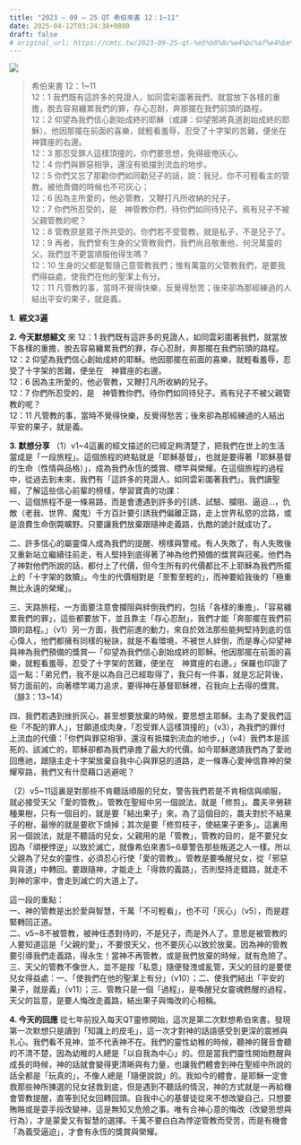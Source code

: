 ```yaml
---
title: "2023 – 09 – 25 QT 希伯來書 12：1~11"
date: 2025-04-12T03:24:38+0800
draft: false
# original_url: https://cmtc.tw/2023-09-25-qt-%e5%b8%8c%e4%bc%af%e4%be%86%e6%9b%b8-12%ef%bc%9a111
---
```


![](/images/qt.jpg)
> 希伯來書 12：1\~11  
> 12：1 我們既有這許多的見證人，如同雲彩圍著我們，就當放下各樣的重擔，脫去容易纏累我們的罪，存心忍耐，奔那擺在我們前頭的路程，  
> 12：2 仰望為我們信心創始成終的耶穌（或譯：仰望那將真道創始成終的耶穌）。他因那擺在前面的喜樂，就輕看羞辱，忍受了十字架的苦難，便坐在　神寶座的右邊。  
> 12：3 那忍受罪人這樣頂撞的，你們要思想，免得疲倦灰心。  
> 12：4 你們與罪惡相爭，還沒有抵擋到流血的地步。  
> 12：5 你們又忘了那勸你們如同勸兒子的話，說：我兒，你不可輕看主的管教，被他責備的時候也不可灰心；  
> 12：6 因為主所愛的，他必管教，又鞭打凡所收納的兒子。  
> 12：7 你們所忍受的，是　神管教你們，待你們如同待兒子。焉有兒子不被父親管教的呢？  
> 12：8 管教原是眾子所共受的。你們若不受管教，就是私子，不是兒子了。  
> 12：9 再者，我們曾有生身的父管教我們，我們尚且敬重他，何況萬靈的父，我們豈不更當順服他得生嗎？  
> 12：10 生身的父都是暫隨己意管教我們；惟有萬靈的父管教我們，是要我們得益處，使我們在他的聖潔上有分。  
> 12：11 凡管教的事，當時不覺得快樂，反覺得愁苦；後來卻為那經練過的人結出平安的果子，就是義。

**1.  經文3遍**

**2. 今天默想經文**
來 12：1 我們既有這許多的見證人，如同雲彩圍著我們，就當放下各樣的重擔，脫去容易纏累我們的罪，存心忍耐，奔那擺在我們前頭的路程。  
12：2 仰望為我們信心創始成終的耶穌。他因那擺在前面的喜樂，就輕看羞辱，忍受了十字架的苦難，便坐在　神寶座的右邊。  
12：6 因為主所愛的，他必管教，又鞭打凡所收納的兒子。  
12：7 你們所忍受的，是　神管教你們，待你們如同待兒子。焉有兒子不被父親管教的呢？  
12：11 凡管教的事，當時不覺得快樂，反覺得愁苦；後來卻為那經練過的人結出平安的果子，就是義。

**3. 默想分享**
（1）v1\~4這裏的經文描述的已經足夠清楚了，把我們在世上的生活當成是「一段旅程」。這個旅程的終點就是「耶穌基督」，也就是要得著「耶穌基督的生命（性情與品格）」，成為我們永恆的獎賞、標竿與榮耀。在這個旅程的過程中，從過去到未來，我們有「這許多的見證人，如同雲彩圍著我們」。我們讀聖經，了解這些信心前輩的榜樣，學習寶貴的功課：  
一、這個旅程不是一條易路，而是會遭遇到許多的引誘、試驗、攔阻、逼迫…，仇敵（老我、世界、魔鬼）千方百計要引誘我們偏離正路，走上世界私慾的岔路，或是浪費生命倒斃曠野。只要讓我們放棄跟隨神走義路，仇敵的詭計就成功了。

二、許多信心的屬靈偉人成為我們的提醒、榜樣與警戒。有人失敗了，有人失敗後又重新站立繼續往前走，有人堅持到底得著了神為他們預備的獎賞與冠冕。他們為了神對他們所說的話，都付上了代價，但今生所有的代價都比不上耶穌為我們所擺上的「十字架的救贖」。今生的代價相對是「至暫至輕的」，而神要給我後的「極重無比永遠的榮耀」。

三、天路旅程，一方面要注意會攔阻與絆倒我們的，包括「各樣的重擔」、「容易纏累我們的罪」，這些都要放下，並且靠主「存心忍耐」，我們才能「奔那擺在我們前頭的路程。」（v1）另一方面，我們前進的動力，來自於效法那些能夠堅持到底的信心偉人，他們都擁有同樣的秘訣，就是不看環境，不被世人絆倒，而是專心仰望神與神為我們預備的獎賞—「仰望為我們信心創始成終的耶穌。他因那擺在前面的喜樂，就輕看羞辱，忍受了十字架的苦難，便坐在　神寶座的右邊。」保羅也印證了這一點：「弟兄們，我不是以為自己已經取得了，我只有一件事，就是忘記背後，努力面前的，向著標竿竭力追求，要得神在基督耶穌裡，召我向上去得的獎賞。（腓3：13\~14）

四、我們若遇到挫折灰心，甚至想要放棄的時候，要思想主耶穌。主為了愛我們這些「不配的罪人」，甘願道成肉身，「忍受罪人這樣頂撞的」（v3），為我們的罪付上流血的代價：「你們與罪惡相爭，還沒有抵擋到流血的地步。」（v4）我們本是該死的、該滅亡的，耶穌卻都為我們承擔了最大的代價。如今耶穌邀請我們為了愛祂回應祂，跟隨主走十字架放棄自我中心與罪惡的道路，走一條專心愛神信靠神的榮耀窄路，我們又有什麼藉口逃避呢？

（2）v5\~11這裏是對那些不肯聽話順服的兒女，警告我們若是不肯相信與順服，就必接受天父「愛的管教」。管教在聖經中另一個說法，就是「修剪」。農夫辛勞耕種果樹，只有一個目的，就是要「結出果子」來。為了這個目的，農夫對於不結果子的樹，最慘的就是要砍下燒掉；其次是要「修剪枝子，使結果子更多」。這裏用另一個說法，就是不聽話的兒女，父親用的是「管教」，管教的目的，是不要兒女因為「頑梗悖逆」以致於滅亡，就像希伯來書5\~6章警告那些叛道之人一樣。所以父親為了兒女的靈性，必須忍心行使「愛的管教」。管教是要喚醒兒女，從「邪惡與背道」中轉回。要跟隨神，才能走上「得救的義路」，否則堅持走錯路，就走不到神的家中，會走到滅亡的大道上了。

這一段的重點：  
一、神的管教是出於愛與智慧，千萬「不可輕看」，也不可「灰心」（v5），而是趕緊轉回正道。  
二、v5\~8不被管教，被神任憑對待的，不是兒子，而是外人了。意思是被管教的人要知道這是「父親的愛」，不要恨天父，也不要灰心以致於放棄。因為神的管教要引導我們走義路，得永生！當神不再管教，或是我們放棄的時候，就有危險了。  
三、天父的管教不像世人，並不是按「私意」隨便發洩或亂管，天父的目的是要使兒女得益處：一、「使我們在他的聖潔上有分」（v10）；二、使我們結出「平安的果子，就是義」（v11）；三、管教只是一個「過程」，是喚醒兒女靈魂甦醒的過程，天父的旨意，是要人悔改走義路，結出果子與悔改的心相稱。

**4. 今天的回應**
從七年前投入每天QT靈修開始，這次是第二次默想希伯來書。發現第一次默想只是讀到「知識上的皮毛」，這一次才對神的話語感受到更深的震撼與扎心。我們看不見神，並不代表神不在。我們的靈性幼稚的時候，聽神的聲音會聽的不清不楚，因為幼稚的人總是「以自我為中心」的。但是當我們靈性開始甦醒與成長的時候，神的話就會變得更清晰與有力量，也讓我們體會到神在聖經中所說的話全都是「玩真的」，不像人總是「隨便說說」的。我如今的體會，是耶穌一定會救那些神所揀選的兒女拯救到底，但是遇到不聽話的情況，神的方式就是一再給機會管教提醒，直等到兒女回轉回頭。自我中心的基督徒從來不想改變自己，只想要賄賂或是耍手段改變神，這是無知又危險之事。唯有合神心意的悔改（改變思想與行為），才是蒙愛又有智慧的選擇。千萬不要白白為悖逆管教而受苦，而是有機會「為義受逼迫」，才會有永恆的獎賞與榮耀。
